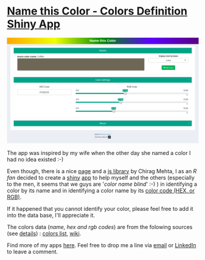 
# <a href='https://www.dkisler.de/projects/shiny/name_the_color/' target='blank_'>Name this Color - Colors Definition Shiny App</a>

![App](https://github.com/kislerdm/name_the_color/blob/master/name_this_color.png)

The app was inspired by my wife when the other day she named a color I had no idea existed :-) 

Even though, there is a nice <a href='http://chir.ag/projects/name-that-color' target='blank_'>page</a> and a <a href='http://chir.ag/projects/ntc/' target='blank_'>js library</a> by Chirag Mehta, I as an *R fan* decided to create a <a href='http://shiny.rstudio.com/' target='blank_'>shiny</a> <a href='https://www.dkisler.de/projects/shiny/name_the_color/' target='blank_'>app</a> to help myself and the others (especially to the men, it seems that we guys are '*color name blind*' :-) ) in identifying a color by its name and in identifying a color name by its <a href='https://en.wikipedia.org/wiki/Web_colors' target='blank_'>color code (HEX, or RGB)</a>.

If it happened that you cannot identify your color, please feel free to add it into the data base, I'll appreciate it.

The colors data (*name, hex and rgb codes*) are from the folowing sources (see <a href='https://github.com/kislerdm/name_the_color/blob/master/get_colors_info.ipynb' target='blank_'>details</a>) : <a href='http://people.csail.mit.edu/jaffer/Color/resenecolours.txt' target='blank_'>colors list</a>, <a href="https://en.wikipedia.org/wiki/List_of_colors:_A%E2%80%93F" target='blank_'>wiki</a>.

Find more of my apps <a href='https://www.dkisler.de' target='blank_'>here</a>. Feel free to drop me a line via <a href='mailto:admin@dkisler.de' target='blank_'>email</a> or <a href='https://www.linkedin.com/in/dkisler' target='blank_'>LinkedIn</a> to leave a comment.